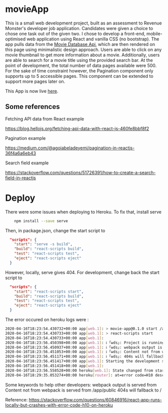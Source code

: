 # movieApp

This is a small web development project, built as an assessment to Revenue Monster's developer job application. Candidates were given a choice to chose one task out of the given two. I chose to develop a front-end, mobile-optimised web application using React and vanilla CSS (no bootstrap). The app pulls data from the <a href="https://developers.themoviedb.org/3/getting-started/introduction">Movie Database Api</a>, which are then rendered on this page using minimalistic design approach. Users are able to click on any movie thumbnail to get more information about a movie. Additionally, users are able to search for a movie title using the provided search bar. At the point of development, the total number of data pages available were 500. For the sake of time constraint however, the Pagination component only supports up to 5 accessible pages. This component can be extended to support more pages later on.

This App is now live [here](https://radiant-castle-14362.herokuapp.com).

## Some references
Fetching API data from React example

https://blog.hellojs.org/fetching-api-data-with-react-js-460fe8bbf8f2

Pagination example

https://medium.com/@agoiabeladeyemi/pagination-in-reactjs-36f4a6a6eb43

Search field example

https://stackoverflow.com/questions/51726391/how-to-create-a-search-field-in-reactjs

# Deploy

There were some issues when deploying to Heroku. To fix that, install serve

```bash
    npm install --save serve
```

Then, in package.json, change the start script to

```json
  "scripts": {
    "start": "serve -s build",
    "build": "react-scripts build",
    "test": "react-scripts test",
    "eject": "react-scripts eject"
  }
```

However, locally, serve gives 404. For development, change back the start script to

```json
  "scripts": {
    "start": "react-scripts start",
    "build": "react-scripts build",
    "test": "react-scripts test",
    "eject": "react-scripts eject"
  }
```

The error occured on heroku logs were :

```bash
2020-04-16T18:23:54.430732+00:00 app[web.1]: > movie-app@0.1.0 start /app
2020-04-16T18:23:54.430733+00:00 app[web.1]: > react-scripts start
2020-04-16T18:23:54.430733+00:00 app[web.1]: 
2020-04-16T18:23:56.450398+00:00 app[web.1]: ℹ ｢wds｣: Project is running at http://172.18.166.114/
2020-04-16T18:23:56.450937+00:00 app[web.1]: ℹ ｢wds｣: webpack output is served from
2020-04-16T18:23:56.451053+00:00 app[web.1]: ℹ ｢wds｣: Content not from webpack is served from /app/public
2020-04-16T18:23:56.451171+00:00 app[web.1]: ℹ ｢wds｣: 404s will fallback to /
2020-04-16T18:23:56.451417+00:00 app[web.1]: Starting the development server...
2020-04-16T18:23:56.451418+00:00 app[web.1]: 
2020-04-16T18:23:56.558528+00:00 heroku[web.1]: State changed from starting to crashed
2020-04-16T18:29:35.053274+00:00 heroku[router]: at=error code=H10 desc="App crashed" method=GET path="/" host=radiant-castle-14362.herokuapp.com request_id=727a5c89-991a-4834-85d5-e053515231e2 fwd="130.88.240.76" dyno= connect= service= status=503 bytes= protocol=https
```

Some keywords to help other developers: webpack output is served from Content not from webpack is served from /app/public 404s will fallback to /

Reference: https://stackoverflow.com/questions/60846916/react-app-runs-locally-but-crashes-with-error-code-h10-on-heroku
